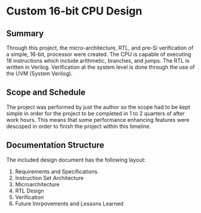# Custom 16-bit CPU Design
## Summary
Through this project, the micro-architecture, RTL, and pre-Si verification of a simple, 16-bit, processor were created.
The CPU is capable of executing 18 instructions which include arithmetic, branches, and jumps. The RTL is written in Verilog. Verification at the system level is done through the use of the UVM (System Verilog).

## Scope and Schedule
The project was performed by just the author so the scope had to be kept simple in order for the project to be completed in 1 to 2 quarters of after work hours. This means that some performance enhancing features were descoped in order to finish the project within this timeline.

## Documentation Structure
The included design document has the following layout:
  1. Requirements and Specifications.
  2. Instruction Set Architecture
  3. Microarchitecture
  4. RTL Design
  5. Verification
  6. Future Imrpovements and Lessons Learned

